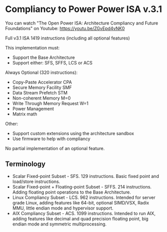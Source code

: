 # Compliancy to Power Power ISA v.3.1
You can watch "The Open Power ISA: Architecture Compliancy and Future Foundations" on Youtube: https://youtu.be/ZGvEpd4vNK0

Full v3.1 ISA 1419 instructions (including all optional features)

This implementation must:
- Support the Base Architecture
- Support either: SFS, SFFS, LCS or ACS


Always Optional (320 instructions):
- Copy-Paste Accelerator CPA
- Secure Memory Facility SMF
- Data Stream Prefetch STM
- Non-coherent Memory M=0
- Write Through Memory Request W=1
- Power Management
- Matrix math

Other:
- Support custom extensions using the architecture sandbox
- Use firmware to help with compliancy


No partial implementation of an optional feature.

## Terminology
- Scalar Fixed-point Subset - SFS. 129 instructions. Basic fixed point and load/store instructions. 
- Scalar Fixed-point + Floating-point Subset - SFFS. 214 instructions. Adding floating point operations to the Base Architecture.
- Linux Compliancy Subset - LCS. 962 instructions. Intended for server grade Linux, adding features like 64-bit, optional SIMD/VSX, Radix MMU, little endian mode and hypervisor support.
- AIX Compliancy Subset - ACS. 1099 instructions. Intended to run AIX, adding features like decimal and quad precision floating point, big endian mode and symmetric multiprocessing.
